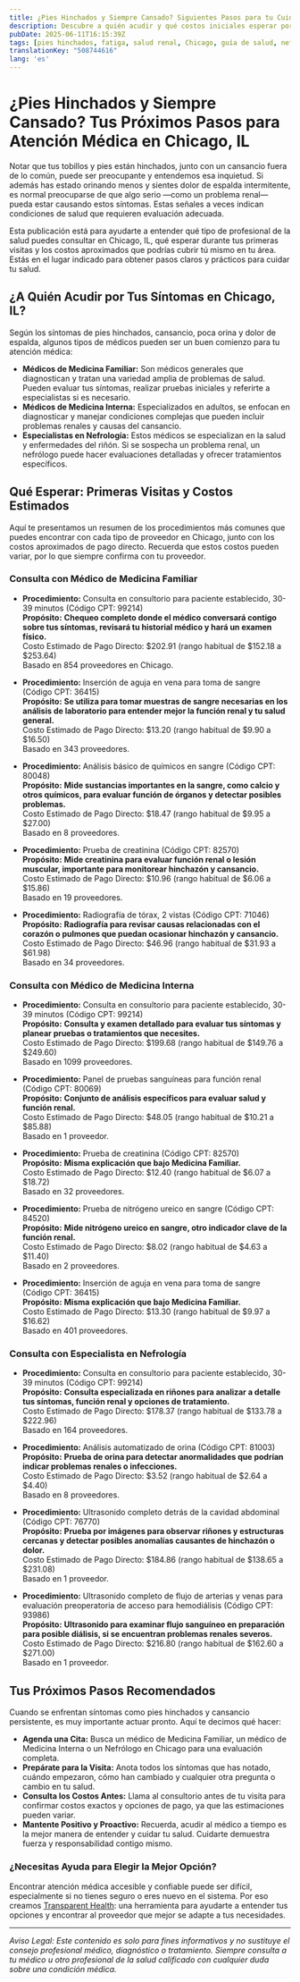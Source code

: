 ```yaml
---
title: ¿Pies Hinchados y Siempre Cansado? Siguientes Pasos para tu Cuidado en Chicago, IL  
description: Descubre a quién acudir y qué costos iniciales esperar por pies hinchados y fatiga en Chicago, IL. Obtén una guía clara sobre los siguientes pasos.  
pubDate: 2025-06-11T16:15:39Z
tags: [pies hinchados, fatiga, salud renal, Chicago, guía de salud, nefrología, medicina interna, medicina familiar]
translationKey: "508744616"
lang: 'es'
---
```


# ¿Pies Hinchados y Siempre Cansado? Tus Próximos Pasos para Atención Médica en Chicago, IL

Notar que tus tobillos y pies están hinchados, junto con un cansancio fuera de lo común, puede ser preocupante y entendemos esa inquietud. Si además has estado orinando menos y sientes dolor de espalda intermitente, es normal preocuparse de que algo serio —como un problema renal— pueda estar causando estos síntomas. Estas señales a veces indican condiciones de salud que requieren evaluación adecuada.

Esta publicación está para ayudarte a entender qué tipo de profesional de la salud puedes consultar en Chicago, IL, qué esperar durante tus primeras visitas y los costos aproximados que podrías cubrir tú mismo en tu área. Estás en el lugar indicado para obtener pasos claros y prácticos para cuidar tu salud.

## ¿A Quién Acudir por Tus Síntomas en Chicago, IL?

Según los síntomas de pies hinchados, cansancio, poca orina y dolor de espalda, algunos tipos de médicos pueden ser un buen comienzo para tu atención médica:

- **Médicos de Medicina Familiar:** Son médicos generales que diagnostican y tratan una variedad amplia de problemas de salud. Pueden evaluar tus síntomas, realizar pruebas iniciales y referirte a especialistas si es necesario.  
- **Médicos de Medicina Interna:** Especializados en adultos, se enfocan en diagnosticar y manejar condiciones complejas que pueden incluir problemas renales y causas del cansancio.  
- **Especialistas en Nefrología:** Estos médicos se especializan en la salud y enfermedades del riñón. Si se sospecha un problema renal, un nefrólogo puede hacer evaluaciones detalladas y ofrecer tratamientos específicos.  

## Qué Esperar: Primeras Visitas y Costos Estimados

Aquí te presentamos un resumen de los procedimientos más comunes que puedes encontrar con cada tipo de proveedor en Chicago, junto con los costos aproximados de pago directo. Recuerda que estos costos pueden variar, por lo que siempre confirma con tu proveedor.

### Consulta con Médico de Medicina Familiar

- **Procedimiento:** Consulta en consultorio para paciente establecido, 30-39 minutos (Código CPT: 99214)  
  **Propósito:** **Chequeo completo donde el médico conversará contigo sobre tus síntomas, revisará tu historial médico y hará un examen físico.**  
  Costo Estimado de Pago Directo: $202.91 (rango habitual de $152.18 a $253.64)  
  Basado en 854 proveedores en Chicago.

- **Procedimiento:** Inserción de aguja en vena para toma de sangre (Código CPT: 36415)  
  **Propósito:** **Se utiliza para tomar muestras de sangre necesarias en los análisis de laboratorio para entender mejor la función renal y tu salud general.**  
  Costo Estimado de Pago Directo: $13.20 (rango habitual de $9.90 a $16.50)  
  Basado en 343 proveedores.

- **Procedimiento:** Análisis básico de químicos en sangre (Código CPT: 80048)  
  **Propósito:** **Mide sustancias importantes en la sangre, como calcio y otros químicos, para evaluar función de órganos y detectar posibles problemas.**  
  Costo Estimado de Pago Directo: $18.47 (rango habitual de $9.95 a $27.00)  
  Basado en 8 proveedores.

- **Procedimiento:** Prueba de creatinina (Código CPT: 82570)  
  **Propósito:** **Mide creatinina para evaluar función renal o lesión muscular, importante para monitorear hinchazón y cansancio.**  
  Costo Estimado de Pago Directo: $10.96 (rango habitual de $6.06 a $15.86)  
  Basado en 19 proveedores.

- **Procedimiento:** Radiografía de tórax, 2 vistas (Código CPT: 71046)  
  **Propósito:** **Radiografía para revisar causas relacionadas con el corazón o pulmones que puedan ocasionar hinchazón y cansancio.**  
  Costo Estimado de Pago Directo: $46.96 (rango habitual de $31.93 a $61.98)  
  Basado en 34 proveedores.

### Consulta con Médico de Medicina Interna

- **Procedimiento:** Consulta en consultorio para paciente establecido, 30-39 minutos (Código CPT: 99214)  
  **Propósito:** **Consulta y examen detallado para evaluar tus síntomas y planear pruebas o tratamientos que necesites.**  
  Costo Estimado de Pago Directo: $199.68 (rango habitual de $149.76 a $249.60)  
  Basado en 1099 proveedores.

- **Procedimiento:** Panel de pruebas sanguíneas para función renal (Código CPT: 80069)  
  **Propósito:** **Conjunto de análisis específicos para evaluar salud y función renal.**  
  Costo Estimado de Pago Directo: $48.05 (rango habitual de $10.21 a $85.88)  
  Basado en 1 proveedor.

- **Procedimiento:** Prueba de creatinina (Código CPT: 82570)  
  **Propósito:** **Misma explicación que bajo Medicina Familiar.**  
  Costo Estimado de Pago Directo: $12.40 (rango habitual de $6.07 a $18.72)  
  Basado en 32 proveedores.

- **Procedimiento:** Prueba de nitrógeno ureico en sangre (Código CPT: 84520)  
  **Propósito:** **Mide nitrógeno ureico en sangre, otro indicador clave de la función renal.**  
  Costo Estimado de Pago Directo: $8.02 (rango habitual de $4.63 a $11.40)  
  Basado en 2 proveedores.

- **Procedimiento:** Inserción de aguja en vena para toma de sangre (Código CPT: 36415)  
  **Propósito:** **Misma explicación que bajo Medicina Familiar.**  
  Costo Estimado de Pago Directo: $13.30 (rango habitual de $9.97 a $16.62)  
  Basado en 401 proveedores.

### Consulta con Especialista en Nefrología

- **Procedimiento:** Consulta en consultorio para paciente establecido, 30-39 minutos (Código CPT: 99214)  
  **Propósito:** **Consulta especializada en riñones para analizar a detalle tus síntomas, función renal y opciones de tratamiento.**  
  Costo Estimado de Pago Directo: $178.37 (rango habitual de $133.78 a $222.96)  
  Basado en 164 proveedores.

- **Procedimiento:** Análisis automatizado de orina (Código CPT: 81003)  
  **Propósito:** **Prueba de orina para detectar anormalidades que podrían indicar problemas renales o infecciones.**  
  Costo Estimado de Pago Directo: $3.52 (rango habitual de $2.64 a $4.40)  
  Basado en 8 proveedores.

- **Procedimiento:** Ultrasonido completo detrás de la cavidad abdominal (Código CPT: 76770)  
  **Propósito:** **Prueba por imágenes para observar riñones y estructuras cercanas y detectar posibles anomalías causantes de hinchazón o dolor.**  
  Costo Estimado de Pago Directo: $184.86 (rango habitual de $138.65 a $231.08)  
  Basado en 1 proveedor.

- **Procedimiento:** Ultrasonido completo de flujo de arterias y venas para evaluación preoperatoria de acceso para hemodiálisis (Código CPT: 93986)  
  **Propósito:** **Ultrasonido para examinar flujo sanguíneo en preparación para posible diálisis, si se encuentran problemas renales severos.**  
  Costo Estimado de Pago Directo: $216.80 (rango habitual de $162.60 a $271.00)  
  Basado en 1 proveedor.

## Tus Próximos Pasos Recomendados

Cuando se enfrentan síntomas como pies hinchados y cansancio persistente, es muy importante actuar pronto. Aquí te decimos qué hacer:

- **Agenda una Cita:** Busca un médico de Medicina Familiar, un médico de Medicina Interna o un Nefrólogo en Chicago para una evaluación completa.  
- **Prepárate para la Visita:** Anota todos los síntomas que has notado, cuándo empezaron, cómo han cambiado y cualquier otra pregunta o cambio en tu salud.  
- **Consulta los Costos Antes:** Llama al consultorio antes de tu visita para confirmar costos exactos y opciones de pago, ya que las estimaciones pueden variar.  
- **Mantente Positivo y Proactivo:** Recuerda, acudir al médico a tiempo es la mejor manera de entender y cuidar tu salud. Cuidarte demuestra fuerza y responsabilidad contigo mismo.  

### ¿Necesitas Ayuda para Elegir la Mejor Opción?

Encontrar atención médica accesible y confiable puede ser difícil, especialmente si no tienes seguro o eres nuevo en el sistema. Por eso creamos [Transparent Health](https://transparenthealth.ai): una herramienta para ayudarte a entender tus opciones y encontrar al proveedor que mejor se adapte a tus necesidades.

---

*Aviso Legal: Este contenido es solo para fines informativos y no sustituye el consejo profesional médico, diagnóstico o tratamiento. Siempre consulta a tu médico u otro profesional de la salud calificado con cualquier duda sobre una condición médica.*